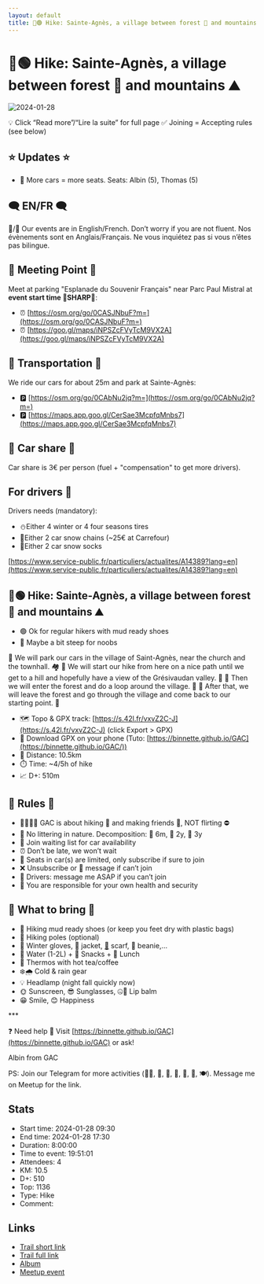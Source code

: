 ```yaml
---
layout: default
title: 🥾🟢 Hike: Sainte-Agnès, a village between forest 🌲 and mountains ⛰️
---
```


# 🥾🟢 Hike: Sainte-Agnès, a village between forest 🌲 and mountains ⛰️

![2024-01-28](../img/orig/2024-01-28.jpg)

💡 Click “Read more”/“Lire la suite” for full page ✅ Joining = Accepting rules (see below)

##  ⭐ Updates ⭐ 

* 📅 More cars = more seats. Seats: Albin (5), Thomas (5)

##  🗨️ EN/FR 🗨️ 
🦅/🐓 Our events are in English/French. Don’t worry if you are not fluent. Nos évènements sont en Anglais/Français. Ne vous inquiétez pas si vous n’êtes pas bilingue.

## 📍 Meeting Point 📍
Meet at parking "Esplanade du Souvenir Français" near Parc Paul Mistral at **event start time 🔺SHARP🔺**:

* ⏰ [https://osm.org/go/0CASJNbuF?m=](https://osm.org/go/0CASJNbuF?m=)
* ⏰ [https://goo.gl/maps/iNPSZcFVyTcM9VX2A](https://goo.gl/maps/iNPSZcFVyTcM9VX2A)

##  🚗 Transportation 🚗 
We ride our cars for about 25m and park at Sainte-Agnès:

* 🅿️ [https://osm.org/go/0CAbNu2jq?m=](https://osm.org/go/0CAbNu2jq?m=)
* 🅿️ [https://maps.app.goo.gl/CerSae3McpfqMnbs7](https://maps.app.goo.gl/CerSae3McpfqMnbs7)

##  🚗 Car share 🚗 
Car share is 3€ per person (fuel + "compensation" to get more drivers).

##  For drivers 🚗 
Drivers needs (mandatory):

* ⛄Either 4 winter or 4 four seasons tires
* 🔗Either 2 car snow chains (\~25€ at Carrefour)
* 🧦Either 2 car snow socks

[https://www.service-public.fr/particuliers/actualites/A14389?lang=en](https://www.service-public.fr/particuliers/actualites/A14389?lang=en)

##  🥾🟢 Hike: Sainte-Agnès, a village between forest 🌲 and mountains ⛰️ 

* 🟢 Ok for regular hikers with mud ready shoes
* 🔵 Maybe a bit steep for noobs

🚗 We will park our cars in the village of Saint-Agnès, near the church and the townhall. 🏘️ 🥾 We will start our hike from here on a nice path until we get to a hill and hopefully have a view of the Grésivaudan valley. 🌄 🌲 Then we will enter the forest and do a loop around the village. 🌳 🏡 After that, we will leave the forest and go through the village and come back to our starting point. 🚗

* 🗺️ Topo & GPX track: [https://s.42l.fr/vxvZ2C-J](https://s.42l.fr/vxvZ2C-J) (click Export > GPX)
* 📲 Download GPX on your phone (Tuto: [https://binnette.github.io/GAC](https://binnette.github.io/GAC/))
* 📏 Distance: 10.5km
* ⏱️ Time: \~4/5h of hike
* 📈 D+: 510m

##  📜 Rules 📜 

* 🚶‍♀️🚶‍♂️ GAC is about hiking 🥾 and making friends 🤗, NOT flirting ⛔
* 🚮 No littering in nature. Decomposition: 🍊 6m, 🍌 2y, 🥚 3y
* 🚗 Join waiting list for car availability
* ⏰ Don’t be late, we won’t wait
* 💺 Seats in car(s) are limited, only subscribe if sure to join
* ❌ Unsubscribe or 💬 message if can’t join
* 🚗 Drivers: message me ASAP if you can’t join
* 💟 You are responsible for your own health and security

##  🎒 What to bring 🎒 

* 🥾 Hiking mud ready shoes (or keep you feet dry with plastic bags)
* 🥢 Hiking poles (optional)
* 🧤 Winter gloves, 🧥 jacket, [🧣](https://wprock.fr/t/emoji/cold-face/) scarf, 🧢 beanie,...
* 🧃 Water (1-2L) + 🍫 Snacks + 🥗 Lunch
* 🍵 Thermos with hot tea/coffee
* ❄️🌧️ Cold & rain gear
* 💡 Headlamp (night fall quickly now)
* 🌞 Sunscreen, 😎 Sunglasses, 🤐🧊 Lip balm
* 😁 Smile, 😊 Happiness

\*\*\*

❓ Need help 🤔 Visit [https://binnette.github.io/GAC](https://binnette.github.io/GAC) or ask!

Albin from GAC

PS: Join our Telegram for more activities (🧗‍♀️, 🏓, 🎳, 🎲, 🎥, 🎵, 🍽️). Message me on Meetup for the link.

## Stats

- Start time: 2024-01-28 09:30
- End time: 2024-01-28 17:30
- Duration: 8:00:00
- Time to event: 19:51:01
- Attendees: 4
- KM: 10.5
- D+: 510
- Top: 1136
- Type: Hike
- Comment: 

## Links

- [Trail short link](https://s.42l.fr/vxvZ2C-J)
- [Trail full link](https://brouter.de/brouter-web/#map=15/45.2397/5.9378/1069&lonlats=5.921196,45.238118;5.914186,45.246295;5.925954,45.240652;5.958259,45.241218;5.962403,45.234311;5.950215,45.234542;5.937531,45.235028;5.933175,45.235673;5.921247,45.238093&profile=hiking-mountain)
- [Album](https://binnette.github.io/GacImg2024/2024-01-28-🥾🟢-Hike-Sainte-Agnes,-a-village-between-forest-🌲-and-mountains-⛰️.html)
- [Meetup event](https://www.meetup.com/grenoble-adventure-club-english-french/events/298820053/)
